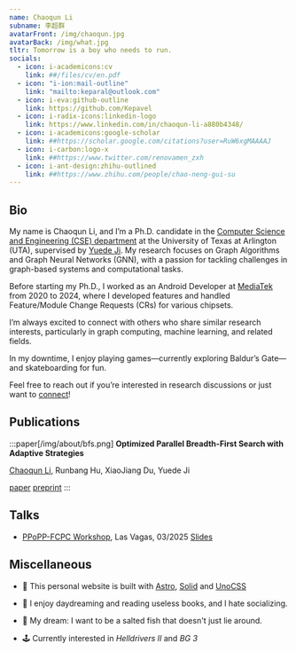 ```yaml
---
name: Chaoqun Li
subname: 李超群
avatarFront: /img/chaoqun.jpg
avatarBack: /img/what.jpg
tltr: Tomorrow is a boy who needs to run.
socials:
  - icon: i-academicons:cv
    link: ##/files/cv/en.pdf
  - icon: "i-ion:mail-outline"
    link: "mailto:keparal@outlook.com"
  - icon: i-eva:github-outline
    link: https://github.com/Kepavel
  - icon: i-radix-icons:linkedin-logo
    link: https://www.linkedin.com/in/chaoqun-li-a880b4348/
  - icon: i-academicons:google-scholar
    link: ##https://scholar.google.com/citations?user=RuW6xgMAAAAJ
  - icon: i-carbon:logo-x
    link: ##https://www.twitter.com/renovamen_zxh
  - icon: i-ant-design:zhihu-outlined
    link: ##https://www.zhihu.com/people/chao-neng-gui-su
---
```



## Bio

My name is Chaoqun Li, and I’m a Ph.D. candidate in the [Computer Science and Engineering (CSE) department](https://www.uta.edu/academics/schools-colleges/engineering/academics/departments/cse) at the University of Texas at Arlington (UTA), supervised by [Yuede Ji](https://yuede.github.io//).
My research focuses on Graph Algorithms and Graph Neural Networks (GNN), with a passion for tackling challenges in graph-based systems and computational tasks.

Before starting my Ph.D., I worked as an Android Developer at [MediaTek](https://www.mediatek.com/) from 2020 to 2024, where I developed features and handled Feature/Module Change Requests (CRs) for various chipsets.

I’m always excited to connect with others who share similar research interests, particularly in graph computing, machine learning, and related fields.

In my downtime, I enjoy playing games—currently exploring Baldur’s Gate—and skateboarding for fun.

Feel free to reach out if you’re interested in research discussions or just want to <a href="mailto:cxl6029@mavs.uta.edu">connect</a>!


## Publications 

:::paper[/img/about/bfs.png]
**Optimized Parallel Breadth-First Search with Adaptive Strategies**

<u>Chaoqun Li</u>, Runbang Hu, XiaoJiang Du, Yuede Ji


[paper](https://dl.acm.org/doi/abs/10.1145/3711708.3723449)
[preprint](files/papers/ppopp-fcpc2025/paper_10.pdf)
:::


<!-- :::paper[/img/about/rebq.png]
**Reconstruct before Query: Continual Missing Modality Learning with Decomposed Prompt Collaboration**

Shu Zhao, <u>Xiaohan Zou</u>, Tan Yu, Huijuan Xu

In Submission, 2024

[paper](https://arxiv.org/abs/2403.11373) / [code](https://github.com/Tree-Shu-Zhao/RebQ.pytorch)
:::

:::paper[/img/about/tokenflow-1.png /img/about/tokenflow-2.png]
**TokenFlow: Rethinking Fine-grained Cross-modal Alignment in Vision-Language Retrieval**

<u>Xiaohan Zou</u>, Changqiao Wu, Lele Cheng, and Zhongyuan Wang

Preprint, 2022

[paper](http://arxiv.org/abs/2209.13822)
:::

:::paper
**Efficient Meta-Learning for Continual Learning with Taylor Expansion Approximation**

<u>Xiaohan Zou</u>, and Tong Lin

International Joint Conference on Neural Networks (IJCNN), 2022 -->

<!-- **Oral Presentation**

[paper](https://arxiv.org/abs/2210.00713) / [slide](/files/papers/ijcnn2022/slide.pdf)
:::

:::paper[/img/about/ictai2020.png]
**To be an Artist: Automatic Generation on Food Image Aesthetic Captioning**

<u>Xiaohan Zou</u>, Cheng Lin, Yinjia Zhang, and Qinpei Zhao

International Conference on Tools with Artificial Intelligence (ICTAI), 2020

**Oral Presentation**

[paper](https://ieeexplore.ieee.org/document/9288208) / [code](https://github.com/Renovamen/Food-IAC) / [slide](/files/papers/ictai2020/slide.pdf)
:::

:::paper
**A Survey on Application of Knowledge Graph**

<u>Xiaohan Zou</u>

International Conference on Control Engineering and Artificial Intelligence (CCEAI), 2020

[paper](https://iopscience.iop.org/article/10.1088/1742-6596/1487/1/012016/pdf)
::: -->





## Talks

- [PPoPP-FCPC Workshop](https://fastcode.org/events/fastcode-challenge/workshop-program/), Las Vagas, 03/2025 [Slides](/files/talks/optimized_parallel_breadth_first_search_with_adaptive_strategies.pdf)
  

## Miscellaneous

- 🚀 This personal website is built with [Astro](https://astro.build/), [Solid](https://www.solidjs.com/) and [UnoCSS](https://github.com/antfu/unocss)

- 🧐 I enjoy daydreaming and reading useless books, and I hate socializing.

- 🌭 My dream: I want to be a salted fish that doesn't just lie around.

- 🕹️ Currently interested in *Helldrivers II* and *BG 3* 
